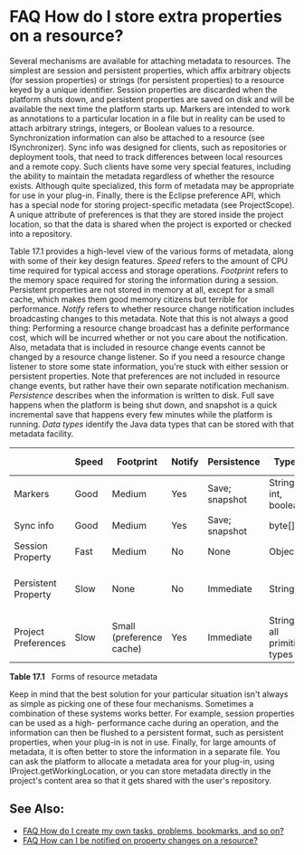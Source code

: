 FAQ How do I store extra properties on a resource?
==================================================

Several mechanisms are available for attaching metadata to resources. The simplest are session and persistent properties, which affix arbitrary objects (for session properties) or strings (for persistent properties) to a resource keyed by a unique identifier. Session properties are discarded when the platform shuts down, and persistent properties are saved on disk and will be available the next time the platform starts up. Markers are intended to work as annotations to a particular location in a file but in reality can be used to attach arbitrary strings, integers, or Boolean values to a resource. Synchronization information can also be attached to a resource (see ISynchronizer). Sync info was designed for clients, such as repositories or deployment tools, that need to track differences between local resources and a remote copy. Such clients have some very special features, including the ability to maintain the metadata regardless of whether the resource exists. Although quite specialized, this form of metadata may be appropriate for use in your plug-in. Finally, there is the Eclipse preference API, which has a special node for storing project-specific metadata (see ProjectScope). A unique attribute of preferences is that they are stored inside the project location, so that the data is shared when the project is exported or checked into a repository.

Table 17.1 provides a high-level view of the various forms of metadata, along with some of their key design features. _Speed_ refers to the amount of CPU time required for typical access and storage operations. _Footprint_ refers to the memory space required for storing the information during a session. Persistent properties are not stored in memory at all, except for a small cache, which makes them good memory citizens but terrible for performance. _Notify_ refers to whether resource change notification includes broadcasting changes to this metadata. Note that this is not always a good thing: Performing a resource change broadcast has a definite performance cost, which will be incurred whether or not you care about the notification. Also, metadata that is included in resource change events cannot be changed by a resource change listener. So if you need a resource change listener to store some state information, you're stuck with either session or persistent properties. Note that preferences are not included in resource change events, but rather have their own separate notification mechanism. _Persistence_ describes when the information is written to disk. Full save happens when the platform is being shut down, and snapshot is a quick incremental save that happens every few minutes while the platform is running. _Data types_ identify the Java data types that can be stored with that metadata facility.

|   | **Speed** | **Footprint** | **Notify** | **Persistence** | **Types** | **Size constraints?** |
| --- | --- | --- | --- | --- | --- | --- |
| Markers | Good | Medium | Yes | Save; snapshot | String, int, boolean | No |
| Sync info | Good | Medium | Yes | Save; snapshot | byte[] | ?? |
| Session Property | Fast | Medium | No | None | Object | No |
| Persistent Property | Slow | None | No | Immediate | String | Yes: 2K, exception thrown on overflow |
| Project Preferences | Slow | Small (preference cache) | Yes | Immediate | String, all primitive types | No |

**Table 17.1**   Forms of resource metadata

  

Keep in mind that the best solution for your particular situation isn't always as simple as picking one of these four mechanisms. Sometimes a combination of these systems works better. For example, session properties can be used as a high- performance cache during an operation, and the information can then be flushed to a persistent format, such as persistent properties, when your plug-in is not in use. Finally, for large amounts of metadata, it is often better to store the information in a separate file. You can ask the platform to allocate a metadata area for your plug-in, using IProject.getWorkingLocation, or you can store metadata directly in the project's content area so that it gets shared with the user's repository.

See Also:
---------

*   [FAQ How do I create my own tasks, problems, bookmarks, and so on?](./FAQ_How_do_I_create_my_own_tasks,_problems,_bookmarks,_and_so_on.md "FAQ How do I create my own tasks, problems, bookmarks, and so on?")
*   [FAQ How can I be notified on property changes on a resource?](./FAQ_How_can_I_be_notified_on_property_changes_on_a_resource.md "FAQ How can I be notified on property changes on a resource?")

